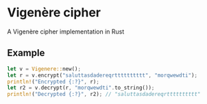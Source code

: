 # Vigenère cipher
A Vigenère cipher implementation in Rust

## Example

```rs
let v = Vigenere::new();
let r = v.encrypt("saluttasdadereqrtttttttttt", "morqwewdti");
println!("Encrypted {:?}", r);
let r2 = v.decrypt(r, "morqwewdti".to_string());
println!("Decrypted {:?}", r2); // "saluttasdadereqrtttttttttt"
```